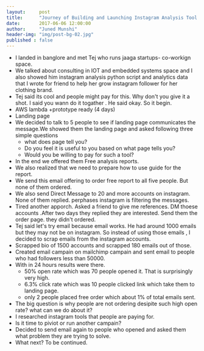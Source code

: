 ```yaml
---
layout:     post
title:      "Journey of Building and Launching Instagram Analysis Tool - Part 1"
date:       2017-06-06 12:00:00
author:     "Juned Munshi"
header-img: "img/post-bg-02.jpg"
published : false
---
```


- I landed in banglore and met Tej who runs jaaga startups- co-workign space.
- We talked about consulting in IOT and embedded systems space and I also showed him instagram analysis python script and analytics data that I wrote for friend to help her grow instagram follower for her clothing brand. 
- Tej said its cool and people might pay for this. Why don't you give it a shot. I said you wann do it togather . He said okay. So it begin.
- AWS lambda +prototype ready (4 days)
- Landing page 
- We decided to talk to 5 people to see if landing page communicates the message.We showed them the landing page and asked following three simple questions
    - what does page tell you?
    - Do you feel it is useful to you based on what page tells you?
    - Would you be willing to pay for such a tool?
- In the end we offered them Free analysis reports.
- We also realized that we need to prepare how to use guide for the report.
- We send this email offering to order free report to all five people. But none of them ordered.
- We also send Direct Message to 20 and more accounts on instagram. None of them replied. perphases instagram is filtering the messages.
- Tired another apporch. Asked a friend to give me references. DM thoese accounts .After two days they replied they are interested. Send them the order page. they didn't ordered.
- Tej said let's try email because email works. He had around 1000 emails but they may not be on instagram. So instead of using those emails , I decided to scrap emails from the instagram accounts.
- Scrapped bio of 1500 accounts and scrapped 180 emails out of those.
- Created email campain on mailchimp campain and sent email to people who had followers less than 50000.
- With in 24 hours results were there.
    - 50% open rate which was 70 people opened it. That is surprisingly very high.
    - 6.3% click rate which was 10 people clicked link which take them to landing page.
    - only 2 people placed free order which about 1% of total emails sent.
- The big question is why people are not ordering desipite such high open rate? what can we do about it?
- I researched instagram tools that people are paying for. 
- Is it time to piviot or run another campain?
- Decided to send email again to people who opened and asked them what problem they are trying to solve.
- What next? To be continued.
